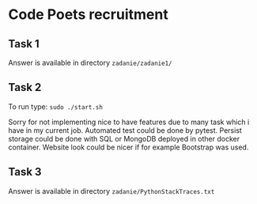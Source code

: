 # Code Poets recruitment

## Task 1
Answer is available in directory `zadanie/zadanie1/`

## Task 2
To run type: `sudo ./start.sh`

Sorry for not implementing nice to have features due to many task which i have in my current job. 
Automated test could be done by pytest. Persist storage could be done with SQL or MongoDB deployed in other docker container.
Website look could be nicer if for example Bootstrap was used. 

## Task 3
Answer is available in directory `zadanie/PythonStackTraces.txt`